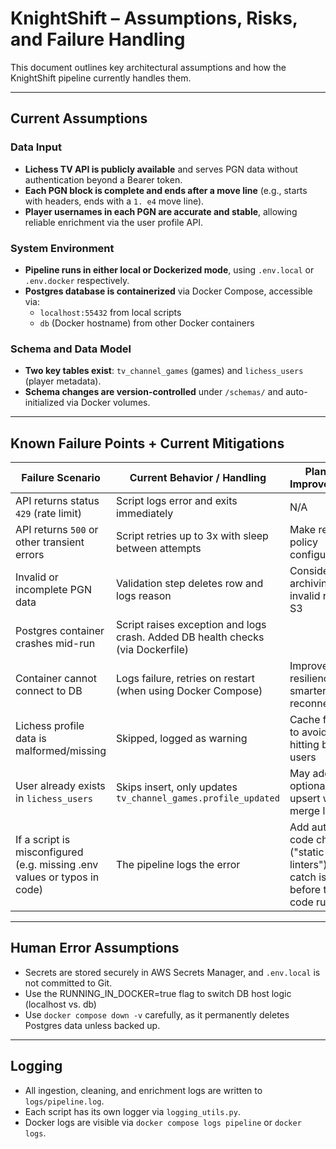 # KnightShift – Assumptions, Risks, and Failure Handling

This document outlines key architectural assumptions and how the KnightShift pipeline currently handles them.

---

## Current Assumptions

### Data Input
- **Lichess TV API is publicly available** and serves PGN data without authentication beyond a Bearer token.
- **Each PGN block is complete and ends after a move line** (e.g., starts with headers, ends with a `1. e4` move line).
- **Player usernames in each PGN are accurate and stable**, allowing reliable enrichment via the user profile API.

### System Environment
- **Pipeline runs in either local or Dockerized mode**, using `.env.local` or `.env.docker` respectively.
- **Postgres database is containerized** via Docker Compose, accessible via:
  - `localhost:55432` from local scripts
  - `db` (Docker hostname) from other Docker containers

### Schema and Data Model
- **Two key tables exist**: `tv_channel_games` (games) and `lichess_users` (player metadata).
- **Schema changes are version-controlled** under `/schemas/` and auto-initialized via Docker volumes.

---

## Known Failure Points + Current Mitigations

| Failure Scenario                            | Current Behavior / Handling                                    | Planned Improvements                         |
|---------------------------------------------|----------------------------------------------------------------|-----------------------------------------------|
| API returns status `429` (rate limit)       | Script logs error and exits immediately                        | N/A               |
| API returns `500` or other transient errors | Script retries up to 3x with sleep between attempts            | Make retry policy configurable                |
| Invalid or incomplete PGN data              | Validation step deletes row and logs reason                    | Consider archiving invalid rows to S3         |
| Postgres container crashes mid-run          | Script raises exception and logs crash. Added DB health checks (via Dockerfile)         |
| Container cannot connect to DB              | Logs failure, retries on restart (when using Docker Compose)   | Improve resilience with smarter reconnect     |
| Lichess profile data is malformed/missing   | Skipped, logged as warning                                     | Cache failures to avoid re-hitting bad users  |
| User already exists in `lichess_users`      | Skips insert, only updates `tv_channel_games.profile_updated`  | May add optional upsert with merge later      |
| If a script is misconfigured (e.g. missing .env values or typos in code)         | The pipeline logs the error        | Add automatic code checks ("static linters") to catch issues before the code runs!     |

---

## Human Error Assumptions

- Secrets are stored securely in AWS Secrets Manager, and `.env.local` is not committed to Git.
- Use the RUNNING_IN_DOCKER=true flag to switch DB host logic (localhost vs. db)
- Use `docker compose down -v` carefully, as it permanently deletes Postgres data unless backed up.

---

## Logging

- All ingestion, cleaning, and enrichment logs are written to `logs/pipeline.log`.
- Each script has its own logger via `logging_utils.py`.
- Docker logs are visible via `docker compose logs pipeline` or `docker logs`.